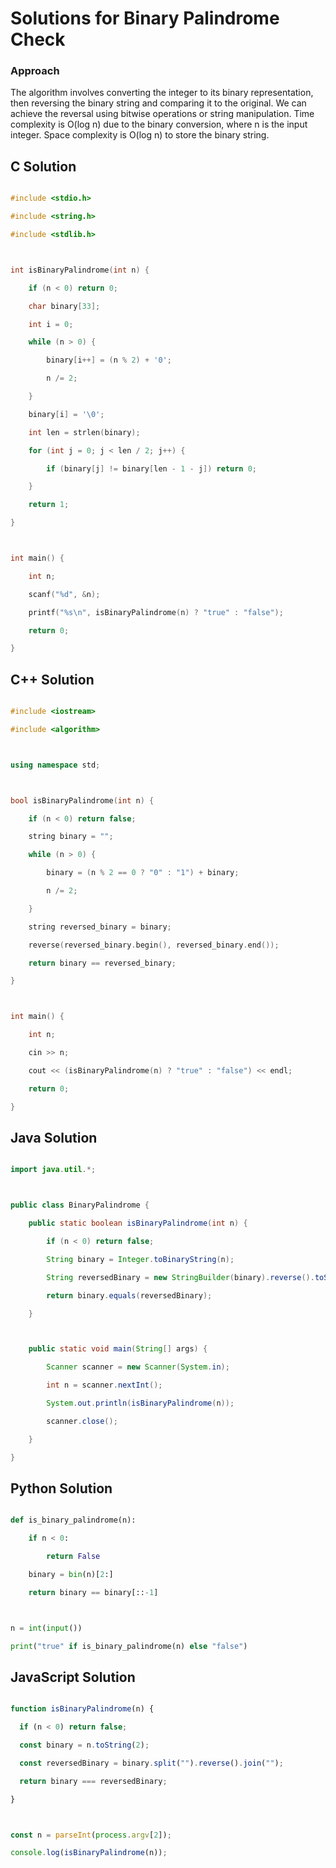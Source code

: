 # Solutions for Binary Palindrome Check

### Approach
The algorithm involves converting the integer to its binary representation, then reversing the binary string and comparing it to the original.  We can achieve the reversal using bitwise operations or string manipulation.  Time complexity is O(log n) due to the binary conversion, where n is the input integer. Space complexity is O(log n) to store the binary string.

## C Solution
```c
#include <stdio.h>
#include <string.h>
#include <stdlib.h>

int isBinaryPalindrome(int n) {
    if (n < 0) return 0;
    char binary[33]; 
    int i = 0;
    while (n > 0) {
        binary[i++] = (n % 2) + '0';
        n /= 2;
    }
    binary[i] = '\0';
    int len = strlen(binary);
    for (int j = 0; j < len / 2; j++) {
        if (binary[j] != binary[len - 1 - j]) return 0;
    }
    return 1;
}

int main() {
    int n;
    scanf("%d", &n);
    printf("%s\n", isBinaryPalindrome(n) ? "true" : "false");
    return 0;
}
```

## C++ Solution
```cpp
#include <iostream>
#include <algorithm>

using namespace std;

bool isBinaryPalindrome(int n) {
    if (n < 0) return false;
    string binary = "";
    while (n > 0) {
        binary = (n % 2 == 0 ? "0" : "1") + binary;
        n /= 2;
    }
    string reversed_binary = binary;
    reverse(reversed_binary.begin(), reversed_binary.end());
    return binary == reversed_binary;
}

int main() {
    int n;
    cin >> n;
    cout << (isBinaryPalindrome(n) ? "true" : "false") << endl;
    return 0;
}
```

## Java Solution
```java
import java.util.*;

public class BinaryPalindrome {
    public static boolean isBinaryPalindrome(int n) {
        if (n < 0) return false;
        String binary = Integer.toBinaryString(n);
        String reversedBinary = new StringBuilder(binary).reverse().toString();
        return binary.equals(reversedBinary);
    }

    public static void main(String[] args) {
        Scanner scanner = new Scanner(System.in);
        int n = scanner.nextInt();
        System.out.println(isBinaryPalindrome(n));
        scanner.close();
    }
}
```

## Python Solution
```python
def is_binary_palindrome(n):
    if n < 0:
        return False
    binary = bin(n)[2:]
    return binary == binary[::-1]

n = int(input())
print("true" if is_binary_palindrome(n) else "false")
```

## JavaScript Solution
```javascript
function isBinaryPalindrome(n) {
  if (n < 0) return false;
  const binary = n.toString(2);
  const reversedBinary = binary.split("").reverse().join("");
  return binary === reversedBinary;
}

const n = parseInt(process.argv[2]);
console.log(isBinaryPalindrome(n));
```